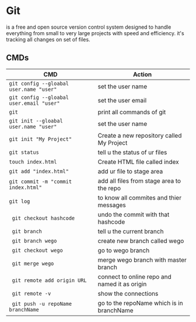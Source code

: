 # Git
is a free and open source version control system designed to handle everything from small to very large projects with speed and efficiency.
it's tracking all changes on set of files.
## CMDs
| CMD | Action |
| --- | ------ |
| <code>git config --gloabal user.name "user"</code> | set the user name |
| <code>git config --gloabal user.email "user"</code> | set the user email |
| <code>git</code> |  print all commands of git |
| <code>git init --gloabal user.name "user"</code> | set the user name |
| <code>git init "My Project"</code> | Create a new repository called My Project |
| <code>git status</code> | tell u the status of ur files |
| <code>touch index.html</code> | Create HTML file called index |
| <code>git add "index.html"</code> | add ur file to stage area |
| <code>git commit -m "commit index.html"</code> | add all files from stage area to the repo |
| <code>git log </code> | to know all commites and thier messages |
| <code> git checkout hashcode </code> | undo the commit with that hashcode |
| <code> git branch </code> | tell u the current branch |
| <code> git branch wego </code> | create new branch called wego |
| <code> git checkout wego </code> | go to wego branch |
| <code> git merge wego </code> | merge wego branch with master branch |
| <code> git remote add origin URL </code> | connect to online repo and named it as origin |
| <code> git remote -v </code> | show the connections |
| <code> git push -u repoName branchName </code> | go to the repoName which is in branchName |
